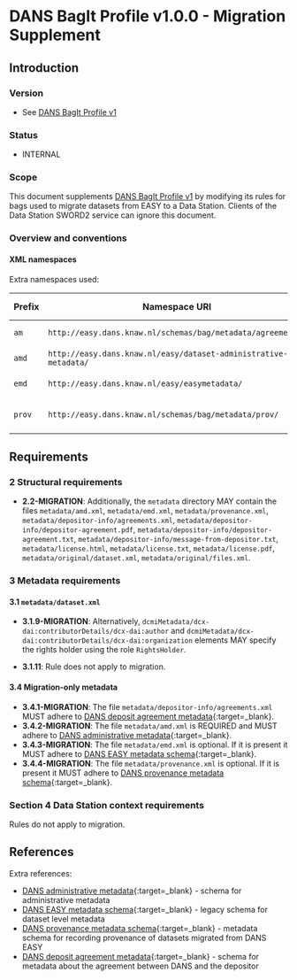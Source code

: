 DANS BagIt Profile v1.0.0 - Migration Supplement
================================================

Introduction
------------

### Version

* See [DANS BagIt Profile v1]

### Status

* INTERNAL

### Scope

This document supplements [DANS BagIt Profile v1] by modifying its rules for bags used to migrate datasets from EASY to a Data Station. Clients of the Data
Station SWORD2 service can ignore this document.

### Overview and conventions

#### XML namespaces

Extra namespaces used:

| Prefix | Namespace URI                                                    | Namespace documentation                             |
|--------|------------------------------------------------------------------|-----------------------------------------------------|
| `am`   | `http://easy.dans.knaw.nl/schemas/bag/metadata/agreements/`      | [DANS deposit agreement metadata]{:target=_blank}   |
| `amd`  | `http://easy.dans.knaw.nl/easy/dataset-administrative-metadata/` | [DANS administrative metadata]{:target=_blank}      |              
| `emd`  | `http://easy.dans.knaw.nl/easy/easymetadata/`                    | [DANS EASY metadata schema]{:target=_blank}         |
| `prov` | `http://easy.dans.knaw.nl/schemas/bag/metadata/prov/`            | [DANS provenance metadata schema]{:target=_blank}   |

Requirements
------------

### 2 Structural requirements

* **2.2-MIGRATION**:  Additionally, the `metadata` directory MAY contain the files `metadata/amd.xml`, `metadata/emd.xml`, `metadata/provenance.xml`,
  `metadata/depositor-info/agreements.xml`, `metadata/depositor-info/depositor-agreement.pdf`, `metadata/depositor-info/depositor-agreement.txt`, 
  `metadata/depositor-info/message-from-depositor.txt`, `metadata/license.html`, `metadata/license.txt`, `metadata/license.pdf`, `metadata/original/dataset.xml`, 
  `metadata/original/files.xml`.

### 3 Metadata requirements

#### 3.1 `metadata/dataset.xml`

* **3.1.9-MIGRATION**: Alternatively, `dcmiMetadata/dcx-dai:contributorDetails/dcx-dai:author`
  and `dcmiMetadata/dcx-dai:contributorDetails/dcx-dai:organization` elements MAY specify the rights holder using the role `RightsHolder`.

* **3.1.11**: Rule does not apply to migration.

#### 3.4 Migration-only metadata

* **3.4.1-MIGRATION**: The file `metadata/depositor-info/agreements.xml` MUST adhere to [DANS deposit agreement metadata]{:target=_blank}.
* **3.4.2-MIGRATION**: The file `metadata/amd.xml` is REQUIRED and MUST adhere to [DANS administrative metadata]{:target=_blank}.
* **3.4.3-MIGRATION**: The file `metadata/emd.xml` is optional. If it is present it MUST adhere to [DANS EASY metadata schema]{:target=_blank}.
* **3.4.4-MIGRATION**: The file `metadata/provenance.xml` is optional. If it is present it MUST adhere to [DANS provenance metadata schema]{:target=_blank}.

### Section 4 Data Station context requirements

Rules do not apply to migration.

References
----------

Extra references:

* [DANS administrative metadata]{:target=_blank} - schema for administrative metadata
* [DANS EASY metadata schema]{:target=_blank} - legacy schema for dataset level metadata
* [DANS provenance metadata schema]{:target=_blank} - metadata schema for recording provenance of datasets migrated from
  DANS EASY
* [DANS deposit agreement metadata]{:target=_blank} - schema for metadata about the agreement between DANS and the
  depositor

[DANS BagIt Profile v1]: 1.0.0.md

[DANS administrative metadata]: https://raw.githubusercontent.com/DANS-KNAW/dans-schema/master/lib/src/main/resources/bag/metadata/amd/amd.xsd

[DANS deposit agreement metadata]: https://raw.githubusercontent.com/DANS-KNAW/dans-schema/master/lib/src/main/resources/bag/metadata/agreements/agreements.xsd

[DANS EASY metadata schema]: https://easy.dans.knaw.nl/schemas/md/emd/emd.xsd

[DANS provenance metadata schema]: https://easy.dans.knaw.nl/schemas/bag/metadata/prov/provenance.xsd
